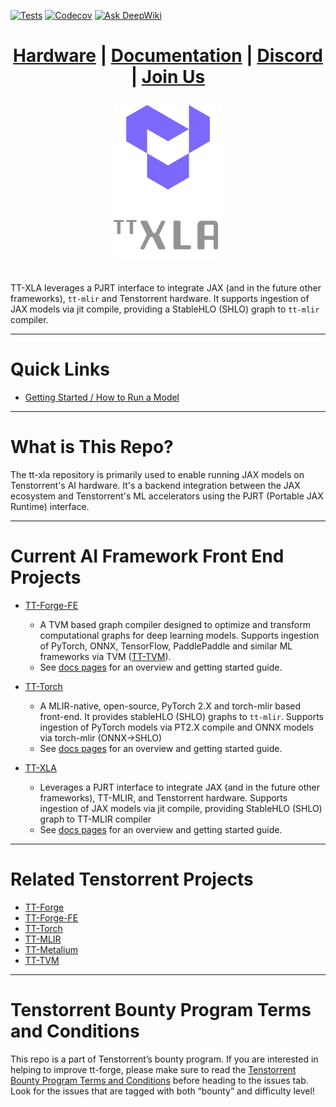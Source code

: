 [![Tests][tests badge]][tests]
[![Codecov][codecov badge]][codecov]
[![Ask DeepWiki](https://deepwiki.com/badge.svg)](https://deepwiki.com/tenstorrent/tt-xla)

<div align="center">

<h1>

[Hardware](https://tenstorrent.com/cards/) | [Documentation](docs/src) | [Discord](https://discord.gg/tenstorrent) | [Join Us](https://job-boards.greenhouse.io/tenstorrent?gh_src=22e462047us)

</h1>
<picture>
  <img alt="Logo" src="docs/src/imgs/tt_xla_logo.png" height="250">
</picture>

</div>
<br>

TT-XLA leverages a PJRT interface to integrate JAX (and in the future other frameworks), `tt-mlir` and Tenstorrent hardware. It supports ingestion of JAX models via jit compile, providing a StableHLO (SHLO) graph to `tt-mlir` compiler.

-----
# Quick Links
- [Getting Started / How to Run a Model](docs/src/getting_started.md)

-----
# What is This Repo?
The tt-xla repository is primarily used to enable running JAX models on Tenstorrent's AI hardware. It's a backend integration between the JAX ecosystem and Tenstorrent's ML accelerators using the PJRT (Portable JAX Runtime) interface.

-----
# Current AI Framework Front End Projects
- [TT-Forge-FE](https://github.com/tenstorrent/tt-forge-fe)
  - A TVM based graph compiler designed to optimize and transform computational graphs for deep learning models. Supports ingestion of PyTorch, ONNX, TensorFlow, PaddlePaddle and similar ML frameworks via TVM ([TT-TVM](https://github.com/tenstorrent/tt-tvm)).
  - See [docs pages](https://github.com/tenstorrent/tt-forge-fe/blob/main/docs/src/getting_started.md) for an overview and getting started guide.

- [TT-Torch](https://github.com/tenstorrent/tt-torch)
  - A MLIR-native, open-source, PyTorch 2.X and torch-mlir based front-end. It provides stableHLO (SHLO) graphs to `tt-mlir`. Supports ingestion of PyTorch models via PT2.X compile and ONNX models via torch-mlir (ONNX->SHLO)
  - See [docs pages](https://github.com/tenstorrent/tt-torch/blob/main/docs/src/getting_started.md) for an overview and getting started guide.

- [TT-XLA](https://github.com/tenstorrent/tt-xla)
  - Leverages a PJRT interface to integrate JAX (and in the future other frameworks), TT-MLIR, and Tenstorrent hardware. Supports ingestion of JAX models via jit compile, providing StableHLO (SHLO) graph to TT-MLIR compiler
  - See [docs pages](https://github.com/tenstorrent/tt-xla/blob/main/docs/src/getting_started.md) for an overview and getting started guide.

-----
# Related Tenstorrent Projects
- [TT-Forge](https://github.com/tenstorrent/tt-forge)
- [TT-Forge-FE](https://github.com/tenstorrent/tt-forge-fe)
- [TT-Torch](https://github.com/tenstorrent/tt-torch)
- [TT-MLIR](https://github.com/tenstorrent/tt-mlir)
- [TT-Metalium](https://github.com/tenstorrent/tt-metal)
- [TT-TVM](https://github.com/tenstorrent/tt-tvm)

-----
# Tenstorrent Bounty Program Terms and Conditions
This repo is a part of Tenstorrent’s bounty program. If you are interested in helping to improve tt-forge, please make sure to read the [Tenstorrent Bounty Program Terms and Conditions](https://docs.tenstorrent.com/bounty_terms.html) before heading to the issues tab. Look for the issues that are tagged with both “bounty” and difficulty level!

[codecov]: https://codecov.io/gh/tenstorrent/tt-xla
[tests]: https://github.com/tenstorrent/tt-xla/actions/workflows/on-push.yml?query=branch%3Amain
[codecov badge]: https://codecov.io/gh/tenstorrent/tt-xla/graph/badge.svg?token=XQJ3JVKIRI
[tests badge]: https://github.com/tenstorrent/tt-xla/actions/workflows/on-push.yml/badge.svg?query=branch%3Amain
[deepwiki]: https://deepwiki.com/tenstorrent/tt-xla
[deepwiki badge]: https://deepwiki.com/badge.svg
